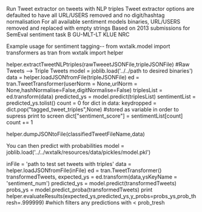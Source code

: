 Run Tweet extractor on tweets with NLP triples
Tweet extractor options are defaulted to have all URL/USERS removed and no digit/hashtag normalisation
For all available sentiment models binaries, URL/USERS removed and replaced with empty strings
Based on 2013 submissions for SemEval sentiment task B
GU-MLT-LT
KLUE 
NRC


Example usage for sentiment tagging--
from wxtalk.model import transformers as tran
from wxtalk import helper

helper.extractTweetNLPtriples(rawTweeetJSONFile,tripleJSONFile)  #Raw Tweets --> Triple Tweets
model = joblib.load('../../path to desired binaries')
data = helper.loadJSONfromFile(tripleJSONFile)
ed = tran.TweetTransformer(userNorm = None,urlNorm = None,hashNormalise=False,digitNormalise=False)
triplesList = ed.transform(data)
predicted_ys = model.predict(triplesList)
sentimentList = predicted_ys.tolist()
count = 0 
for dict in data:
    keydropped = dict.pop("tagged_tweet_triples",None)  #stored as variable in order to supress print to screen
    dict["sentiment_score"] = sentimentList[count]
    count += 1

helper.dumpJSONtoFile(classifiedTweetFileName,data)

You can then predict with probabilities
model = joblib.load('../../wxtalk/resources/data/pickles/model.pkl')

inFile = 'path to test set tweets with triples'
data = helper.loadJSONfromFile(inFile)
ed = tran.TweetTransformer()
transformedTweets, expected_ys = ed.transform(data,ysKeyName = 'sentiment_num')
predicted_ys = model.predict(transformedTweets)
probs_ys = model.predict_proba(transformedTweets)
print helper.evaluateResults(expected_ys,predicted_ys,y_probs=probs_ys,prob_thresh=.999999)  #which filters any predictions with < prob_tresh
